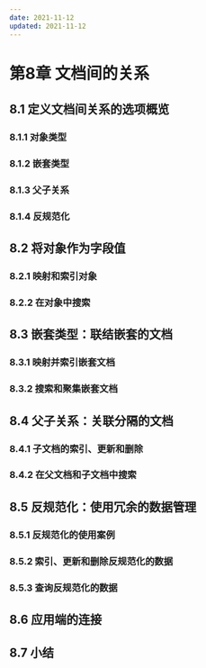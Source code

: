 ```yaml
---
date: 2021-11-12
updated: 2021-11-12
---
```


# 第8章 文档间的关系

## 8.1 定义文档间关系的选项概览

### 8.1.1 对象类型

### 8.1.2 嵌套类型

### 8.1.3 父子关系

### 8.1.4 反规范化

## 8.2 将对象作为字段值

### 8.2.1 映射和索引对象

### 8.2.2 在对象中搜索

## 8.3 嵌套类型：联结嵌套的文档

### 8.3.1 映射并索引嵌套文档

### 8.3.2 搜索和聚集嵌套文档

## 8.4 父子关系：关联分隔的文档

### 8.4.1 子文档的索引、更新和删除

### 8.4.2 在父文档和子文档中搜索

## 8.5 反规范化：使用冗余的数据管理

### 8.5.1 反规范化的使用案例

### 8.5.2 索引、更新和删除反规范化的数据

### 8.5.3 查询反规范化的数据

## 8.6 应用端的连接

## 8.7 小结
